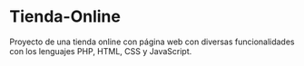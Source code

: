 # Tienda-Online
Proyecto de una tienda online con página web con diversas funcionalidades con los lenguajes PHP, HTML, CSS y JavaScript.
